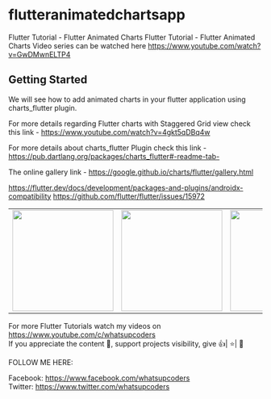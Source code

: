 # flutteranimatedchartsapp

Flutter Tutorial - Flutter Animated Charts
Flutter Tutorial - Flutter Animated Charts Video series can be watched here https://www.youtube.com/watch?v=GwDMwnELTP4

## Getting Started

We will see how to add animated charts in your flutter application using charts_flutter plugin.
 
For more details regarding Flutter charts with Staggered Grid view check this link - https://www.youtube.com/watch?v=4gkt5qDBq4w

For more details about charts_flutter Plugin check this link - https://pub.dartlang.org/packages/charts_flutter#-readme-tab-

The online gallery link - https://google.github.io/charts/flutter/gallery.html

https://flutter.dev/docs/development/packages-and-plugins/androidx-compatibility
https://github.com/flutter/flutter/issues/15972 

<div style="text-align: center">
    <table>
        <tr>
            <td style="text-align: center">
                    <img src="https://github.com/whatsupcoders/FlutterAnimatedCharts/blob/master/assets/Screenshot_1559363591.png" width="200"/>
            </td>            
            <td style="text-align: center">              
                      <img src="https://github.com/whatsupcoders/FlutterAnimatedCharts/blob/master/assets/Screenshot_1559363135.png" width="200"/>
            </td>
            <td style="text-align: center">
                     <img src="https://github.com/whatsupcoders/FlutterAnimatedCharts/blob/master/assets/Screenshot_1559363122.png" width="200"/>
            </td>
            <td style="text-align: center">
                     <img src="https://github.com/whatsupcoders/FlutterAnimatedCharts/blob/master/assets/animatedcharts.gif" width="200"/>
            </td>            
      </tr>
  </table>
  </div>
  
For more Flutter Tutorials watch my videos on https://www.youtube.com/c/whatsupcoders <br />
If you appreciate the content 📖, support projects visibility, give 👍| ⭐| 👏

FOLLOW ME HERE:

Facebook: https://www.facebook.com/whatsupcoders <br />
Twitter: https://www.twitter.com/whatsupcoders
